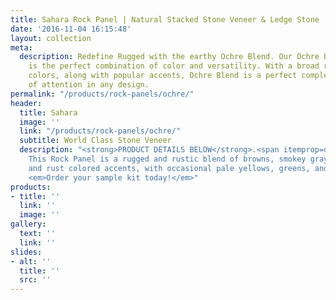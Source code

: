 ```yaml
---
title: Sahara Rock Panel | Natural Stacked Stone Veneer & Ledge Stone
date: '2016-11-04 16:15:48'
layout: collection
meta:
  description: Redefine Rugged with the earthy Ochre Blend. Our Ochre Blend color
    is the perfect combination of color and versatility. With a broad range of neutral
    colors, along with popular accents, Ochre Blend is a perfect complement or  center
    of attention in any design.
permalink: "/products/rock-panels/ochre/"
header:
  title: Sahara
  image: ''
  link: "/products/rock-panels/ochre/"
  subtitle: World Class Stone Veneer
  description: "<strong>PRODUCT DETAILS BELOW</strong>.<span itemprop=description>
    This Rock Panel is a rugged and rustic blend of browns, smokey grays, deep reds
    and rust colored accents, with occasional pale yellows, greens, and oranges.</span>
    <em>Order your sample kit today!</em>"
products:
- title: ''
  link: ''
  image: ''
gallery:
  text: ''
  link: ''
slides:
- alt: ''
  title: ''
  src: ''
---
```

